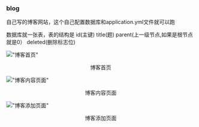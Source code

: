 ### blog
自己写的博客网站，这个自己配置数据库和application.yml文件就可以跑

数据库就一张表，表的结构是  id(主键)  title(题)  parent(上一级节点,如果是根节点就是0）  deleted(删除标志位)

!["博客首页"](https://logel.oss-cn-beijing.aliyuncs.com/363784d0d81b4d39b61dd9ef5447e124)
<center>博客首页</center>

!["博客内容页面"](https://logel.oss-cn-beijing.aliyuncs.com/1783f344932d47ae88eb62234e03f742)
<center>博客内容页面</center>


!["博客添加页面"](https://logel.oss-cn-beijing.aliyuncs.com/d071e464e234407b9df39a517a2c8271)
<center>博客添加页面</center>
